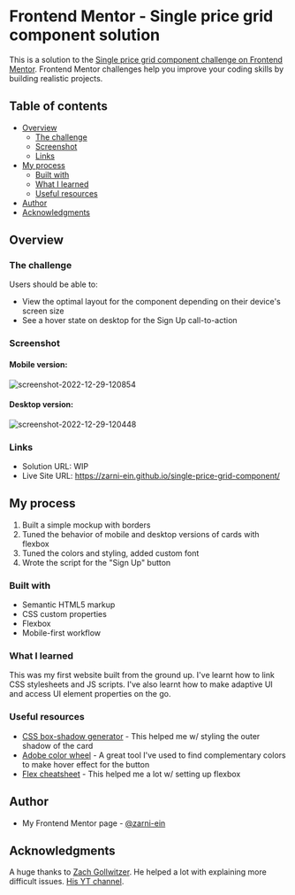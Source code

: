 # Frontend Mentor - Single price grid component solution

This is a solution to the [Single price grid component challenge on Frontend Mentor](https://www.frontendmentor.io/challenges/single-price-grid-component-5ce41129d0ff452fec5abbbc). Frontend Mentor challenges help you improve your coding skills by building realistic projects. 

## Table of contents

- [Overview](#overview)
  - [The challenge](#the-challenge)
  - [Screenshot](#screenshot)
  - [Links](#links)
- [My process](#my-process)
  - [Built with](#built-with)
  - [What I learned](#what-i-learned)
  - [Useful resources](#useful-resources)
- [Author](#author)
- [Acknowledgments](#acknowledgments)

## Overview

### The challenge

Users should be able to:

- View the optimal layout for the component depending on their device's screen size
- See a hover state on desktop for the Sign Up call-to-action

### Screenshot

#### Mobile version:

![screenshot-2022-12-29-120854](https://user-images.githubusercontent.com/99555654/209929692-337b48ea-2b20-436e-9f07-98bcc9ee7450.jpg)

#### Desktop version:

![screenshot-2022-12-29-120448](https://user-images.githubusercontent.com/99555654/209929721-4c8b7b54-2fce-4a0b-a109-c700c625a52c.jpg)

### Links

- Solution URL: WIP
- Live Site URL: https://zarni-ein.github.io/single-price-grid-component/

## My process

1) Built a simple mockup with borders
2) Tuned the behavior of mobile and desktop versions of cards with flexbox
3) Tuned the colors and styling, added custom font
4) Wrote the script for the "Sign Up" button

### Built with

- Semantic HTML5 markup
- CSS custom properties
- Flexbox
- Mobile-first workflow

### What I learned

This was my first website built from the ground up. I've learnt how to link CSS stylesheets and JS scripts. I've also learnt how to make adaptive UI and access UI element properties on the go.

### Useful resources

- [CSS box-shadow generator](https://cssgenerator.org/box-shadow-css-generator.html) - This helped me w/ styling the outer shadow of the card
- [Adobe color wheel](https://color.adobe.com/create/color-wheel) - A great tool I've used to find complementary colors to make hover effect for the button
- [Flex cheatsheet](https://yoksel.github.io/flex-cheatsheet/) - This helped me a lot w/ setting up flexbox

## Author

- My Frontend Mentor page - [@zarni-ein](https://www.frontendmentor.io/profile/zarni-ein)

## Acknowledgments

A huge thanks to [Zach Gollwitzer](https://www.zachgollwitzer.com/). He helped a lot with explaining more difficult issues. [His YT channel](https://www.youtube.com/c/ZachGollwitzer).
